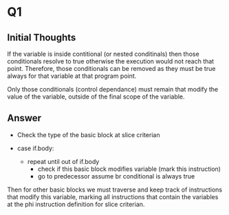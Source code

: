 # Q1

## Initial Thoughts

If the variable is inside contitional (or nested conditinals) then those conditionals resolve to true otherwise the execution would not reach that point.
Therefore, those conditionals can be removed as they must be true always for that variable at that program point.

Only those conditionals (control dependance) must remain that modify the value of the variable, outside of the final scope of the variable.

## Answer

- Check the type of the basic block at slice criterian

- case if.body:
  - repeat until out of if.body
    - check if this basic block modifies variable (mark this instruction)
    - go to predecessor assume br conditional is always true

Then for other basic blocks we must traverse and keep track of instructions that modify this variable, marking all instructions that contain the variables at the phi instruction definition for slice criterian.
